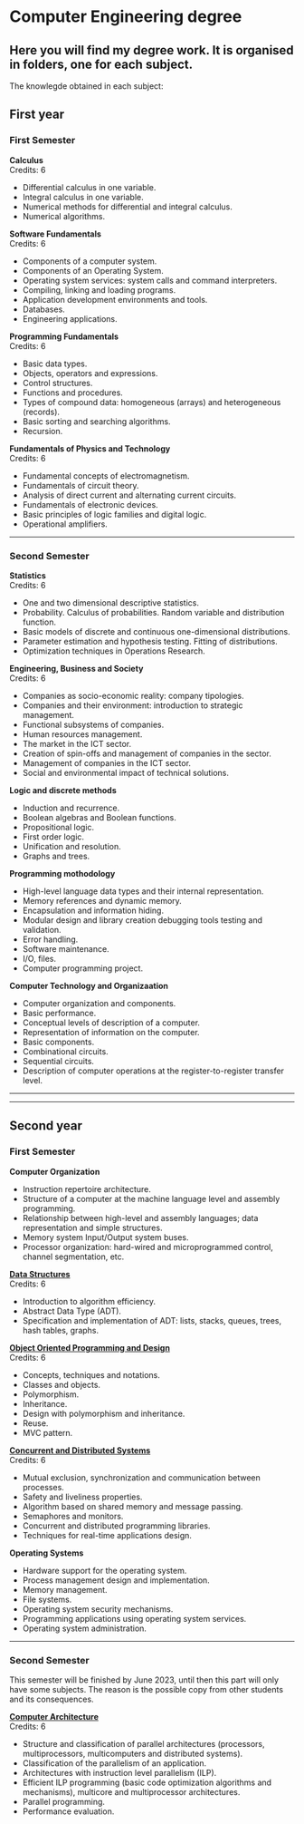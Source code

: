 # Computer Engineering degree
## Here you will find my degree work. It is organised in folders, one for each subject.

The knowlegde obtained in each subject:
## First year 
### First Semester

**Calculus**<br>
Credits: 6
* Differential calculus in one variable.
* Integral calculus in one variable.
* Numerical methods for differential and integral calculus.
* Numerical algorithms.

**Software Fundamentals**<br>
Credits: 6
* Components of a computer system.
* Components of an Operating System.
* Operating system services: system calls and command interpreters.
* Compiling, linking and loading programs.
* Application development environments and tools.
* Databases.
* Engineering applications.

**Programming Fundamentals**<br>
Credits: 6
* Basic data types.
* Objects, operators and expressions.
* Control structures.
* Functions and procedures.
* Types of compound data: homogeneous (arrays) and heterogeneous (records).
* Basic sorting and searching algorithms.
* Recursion.

**Fundamentals of Physics and Technology**<br>
Credits: 6
* Fundamental concepts of electromagnetism. 
* Fundamentals of circuit theory. 
* Analysis of direct current and alternating current circuits. 
* Fundamentals of electronic devices. 
* Basic principles of logic families and digital logic. 
* Operational amplifiers.

---

### Second Semester
**Statistics**<br>
Credits: 6
* One and two dimensional descriptive statistics.
* Probability. Calculus of probabilities. Random variable and distribution function.
* Basic models of discrete and continuous one-dimensional distributions.
* Parameter estimation and hypothesis testing. Fitting of distributions.
* Optimization techniques in Operations Research.

**Engineering, Business and Society**<br>
Credits: 6
* Companies as socio-economic reality: company tipologies.
* Companies and their environment: introduction to strategic management.
* Functional subsystems of companies.
* Human resources management.
* The market in the ICT sector.
* Creation of spin-offs and management of companies in the sector.
* Management of companies in the ICT sector.
* Social and environmental impact of technical solutions.

**Logic and discrete methods**<br>
* Induction and recurrence.
* Boolean algebras and Boolean functions.
* Propositional logic.
* First order logic.
* Unification and resolution.
* Graphs and trees.

**Programming mothodology**<br>
* High-level language data types and their internal representation.
* Memory references and dynamic memory. 
* Encapsulation and information hiding. 
* Modular design and library creation debugging tools testing and validation. 
* Error handling. 
* Software maintenance.
* I/O, files. 
* Computer programming project.

**Computer Technology and Organizaation**<br>
* Computer organization and components. 
* Basic performance. 
* Conceptual levels of description of a computer. 
* Representation of information on the computer. 
* Basic components.
* Combinational circuits. 
* Sequential circuits. 
* Description of computer operations at the register-to-register transfer level.

---
---

## Second year
### First Semester

**Computer Organization**<br>
* Instruction repertoire architecture. 
* Structure of a computer at the machine language level and assembly programming. 
* Relationship between high-level and assembly languages; data representation and simple structures. 
* Memory system Input/Output system buses.
* Processor organization: hard-wired and microprogrammed control, channel segmentation, etc.

**[Data Structures](./data-structure)**<br>
Credits: 6
* Introduction to algorithm efficiency.
* Abstract Data Type (ADT).
* Specification and implementation of ADT: lists, stacks, queues, trees, hash tables, graphs.

**[Object Oriented Programming and Design](./object-oriented-programming-and-design)**<br>
Credits: 6
* Concepts, techniques and notations.
* Classes and objects.
* Polymorphism.
* Inheritance.
* Design with polymorphism and inheritance.
* Reuse.
* MVC pattern.

**[Concurrent and Distributed Systems](./concurrent-and-distributed-systems)**<br>
Credits: 6
* Mutual exclusion, synchronization and communication between processes.
* Safety and liveliness properties.
* Algorithm based on shared memory and message passing.
* Semaphores and monitors.
* Concurrent and distributed programming libraries.
* Techniques for real-time applications design.

**Operating Systems**<br>
* Hardware support for the operating system.
* Process management design and implementation.
* Memory management.
* File systems.
* Operating system security mechanisms.
* Programming applications using operating system services.
* Operating system administration.

---
### Second Semester
This semester will be finished by June 2023, until then this part will only have some subjects. The reason is the possible copy from other students and its consequences.

**[Computer Architecture](./computer-architecture)**<br>
Credits: 6
* Structure and classification of parallel architectures (processors, multiprocessors, multicomputers and distributed systems). 
* Classification of the parallelism of an application. 
* Architectures with instruction level parallelism (ILP). 
* Efficient ILP programming (basic code optimization algorithms and mechanisms), multicore and multiprocessor architectures. 
* Parallel programming. 
* Performance evaluation.


